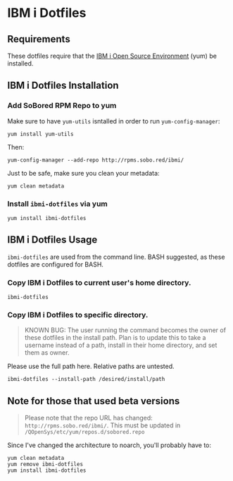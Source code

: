 # IBM i Dotfiles

## Requirements
These dotfiles require that the
[IBM i Open Source Environment](https://sobo.red/ibmi-rpms) (yum) be installed.

## IBM i Dotfiles Installation

### Add SoBored RPM Repo to yum
Make sure to have `yum-utils` isntalled in order to run `yum-config-manager`:

```
yum install yum-utils
```

Then:

```
yum-config-manager --add-repo http://rpms.sobo.red/ibmi/
```

Just to be safe, make sure you clean your metadata:

```
yum clean metadata
```

### Install `ibmi-dotfiles` via yum

```
yum install ibmi-dotfiles
```

## IBM i Dotfiles Usage

`ibmi-dotfiles` are used from the command line. BASH suggested, as these dotfiles are configured for BASH.

### Copy IBM i Dotfiles to current user's home directory.

```
ibmi-dotfiles
```

### Copy IBM i Dotfiles to specific directory.

> KNOWN BUG: The user running the command becomes the owner of these dotfiles in the install path. Plan is to update this to take a username instead of a path, install in their home directory, and set them as owner.

Please use the full path here. Relative paths are untested.

```
ibmi-dotfiles --install-path /desired/install/path
```

## Note for those that used beta versions

> Please note that the repo URL has changed: `http://rpms.sobo.red/ibmi/`.
This must be updated in `/QOpenSys/etc/yum/repos.d/sobored.repo`

Since I've changed the architecture to noarch, you'll probably have to:

```
yum clean metadata
yum remove ibmi-dotfiles
yum install ibmi-dotfiles
```


